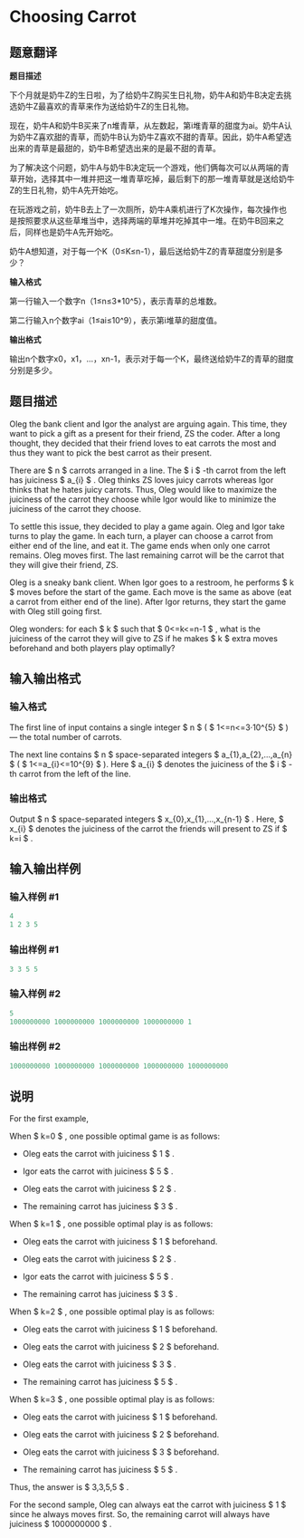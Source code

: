 # Choosing Carrot

## 题意翻译

**题目描述**

下个月就是奶牛Z的生日啦，为了给奶牛Z购买生日礼物，奶牛A和奶牛B决定去挑选奶牛Z最喜欢的青草来作为送给奶牛Z的生日礼物。

现在，奶牛A和奶牛B买来了n堆青草，从左数起，第i堆青草的甜度为ai。奶牛A认为奶牛Z喜欢甜的青草，而奶牛B认为奶牛Z喜欢不甜的青草。因此，奶牛A希望选出来的青草是最甜的，奶牛B希望选出来的是最不甜的青草。

为了解决这个问题，奶牛A与奶牛B决定玩一个游戏，他们俩每次可以从两端的青草开始，选择其中一堆并把这一堆青草吃掉，最后剩下的那一堆青草就是送给奶牛Z的生日礼物，奶牛A先开始吃。

在玩游戏之前，奶牛B去上了一次厕所，奶牛A乘机进行了K次操作，每次操作也是按照要求从这些草堆当中，选择两端的草堆并吃掉其中一堆。在奶牛B回来之后，同样也是奶牛A先开始吃。

奶牛A想知道，对于每一个K（0≤K≤n-1），最后送给奶牛Z的青草甜度分别是多少？

**输入格式**

第一行输入一个数字n（1≤n≤3*10^5），表示青草的总堆数。

第二行输入n个数字ai（1≤ai≤10^9），表示第i堆草的甜度值。

**输出格式**

输出n个数字x0，x1，…，xn-1，表示对于每一个K，最终送给奶牛Z的青草的甜度分别是多少。

## 题目描述

Oleg the bank client and Igor the analyst are arguing again. This time, they want to pick a gift as a present for their friend, ZS the coder. After a long thought, they decided that their friend loves to eat carrots the most and thus they want to pick the best carrot as their present.

There are $ n $ carrots arranged in a line. The $ i $ -th carrot from the left has juiciness $ a_{i} $ . Oleg thinks ZS loves juicy carrots whereas Igor thinks that he hates juicy carrots. Thus, Oleg would like to maximize the juiciness of the carrot they choose while Igor would like to minimize the juiciness of the carrot they choose.

To settle this issue, they decided to play a game again. Oleg and Igor take turns to play the game. In each turn, a player can choose a carrot from either end of the line, and eat it. The game ends when only one carrot remains. Oleg moves first. The last remaining carrot will be the carrot that they will give their friend, ZS.

Oleg is a sneaky bank client. When Igor goes to a restroom, he performs $ k $ moves before the start of the game. Each move is the same as above (eat a carrot from either end of the line). After Igor returns, they start the game with Oleg still going first.

Oleg wonders: for each $ k $ such that $ 0<=k<=n-1 $ , what is the juiciness of the carrot they will give to ZS if he makes $ k $ extra moves beforehand and both players play optimally?

## 输入输出格式

### 输入格式

The first line of input contains a single integer $ n $ ( $ 1<=n<=3·10^{5} $ ) — the total number of carrots.

The next line contains $ n $ space-separated integers $ a_{1},a_{2},...,a_{n} $ ( $ 1<=a_{i}<=10^{9} $ ). Here $ a_{i} $ denotes the juiciness of the $ i $ -th carrot from the left of the line.

### 输出格式

Output $ n $ space-separated integers $ x_{0},x_{1},...,x_{n-1} $ . Here, $ x_{i} $ denotes the juiciness of the carrot the friends will present to ZS if $ k=i $ .

## 输入输出样例

### 输入样例 #1

```cpp
4
1 2 3 5

```
### 输出样例 #1

```cpp
3 3 5 5

```
### 输入样例 #2

```cpp
5
1000000000 1000000000 1000000000 1000000000 1

```
### 输出样例 #2

```cpp
1000000000 1000000000 1000000000 1000000000 1000000000

```
## 说明

For the first example,

When $ k=0 $ , one possible optimal game is as follows:

- Oleg eats the carrot with juiciness $ 1 $ .

- Igor eats the carrot with juiciness $ 5 $ .

- Oleg eats the carrot with juiciness $ 2 $ .

- The remaining carrot has juiciness $ 3 $ .

When $ k=1 $ , one possible optimal play is as follows:

- Oleg eats the carrot with juiciness $ 1 $ beforehand.

- Oleg eats the carrot with juiciness $ 2 $ .

- Igor eats the carrot with juiciness $ 5 $ .

- The remaining carrot has juiciness $ 3 $ .

When $ k=2 $ , one possible optimal play is as follows:

- Oleg eats the carrot with juiciness $ 1 $ beforehand.

- Oleg eats the carrot with juiciness $ 2 $ beforehand.

- Oleg eats the carrot with juiciness $ 3 $ .

- The remaining carrot has juiciness $ 5 $ .

When $ k=3 $ , one possible optimal play is as follows:

- Oleg eats the carrot with juiciness $ 1 $ beforehand.

- Oleg eats the carrot with juiciness $ 2 $ beforehand.

- Oleg eats the carrot with juiciness $ 3 $ beforehand.

- The remaining carrot has juiciness $ 5 $ .

Thus, the answer is $ 3,3,5,5 $ .

For the second sample, Oleg can always eat the carrot with juiciness $ 1 $ since he always moves first. So, the remaining carrot will always have juiciness $ 1000000000 $ .

